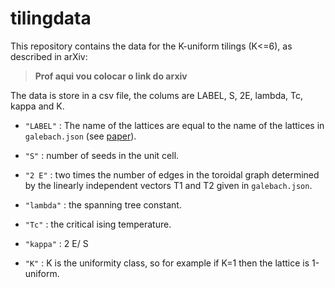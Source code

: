 # tilingdata

This repository contains the  data for the K-uniform tilings (K<=6), as described in arXiv:
> **Prof aqui vou colocar o link do arxiv**

The data is store in a csv file, the colums are LABEL, S, 2E, lambda, Tc, kappa and K.
- `"LABEL"` : The name of the lattices are equal to the name of the lattices in `galebach.json` (see [paper](https://chequesoto.info/tilings.html)).  

- `"S"` : number of seeds in the unit cell.


- `"2 E"` : two times the number of edges in the toroidal graph determined by the  linearly independent vectors T1 and T2 given in  `galebach.json`.

- `"lambda"` : the spanning tree constant.
- `"Tc"` : the critical ising temperature.
- `"kappa"` : 2 E/ S
- `"K"` : K is the uniformity class, so for example if K=1 then the lattice is 1-uniform.



